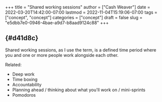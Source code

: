 +++
title = "Shared working sessions"
author = ["Cash Weaver"]
date = 2022-03-20T14:42:00-07:00
lastmod = 2022-11-04T15:19:06-07:00
tags = ["concept", "concept"]
categories = ["concept"]
draft = false
slug = "e5dbb7e0-0946-4bae-a9d7-b8aad9124c88"
+++

##  {#d41d8c}

Shared working sessions, as I use the term, is a defined time period where you and one or more people work alongside each other.

Related:

-   Deep work
-   Time boxing
-   Accountability
-   Planning ahead / thinking about what you'll work on / mini-sprints
-   Pomodoros
